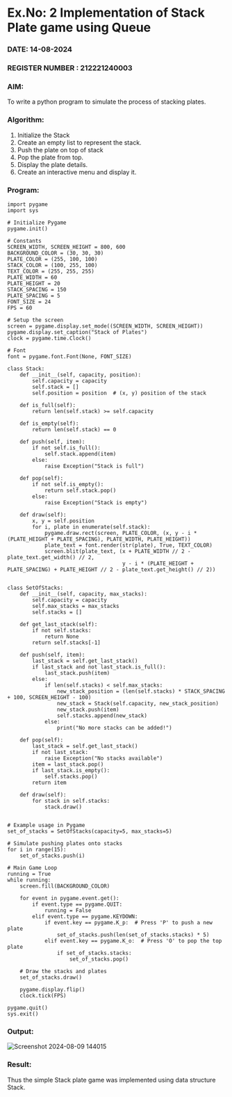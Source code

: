 # Ex.No: 2 Implementation of Stack Plate game using Queue 
### DATE: 14-08-2024                                                                           
### REGISTER NUMBER : 212221240003
### AIM: 
To write a python program to simulate the process of stacking plates.
### Algorithm:
1. Initialize the Stack
2. Create an empty list to represent the stack.
3. Push the plate on top of stack
4. Pop the plate from top.
5. Display the plate details.
6. Create an interactive menu and display it.
### Program:
```
import pygame
import sys

# Initialize Pygame
pygame.init()

# Constants
SCREEN_WIDTH, SCREEN_HEIGHT = 800, 600
BACKGROUND_COLOR = (30, 30, 30)
PLATE_COLOR = (255, 100, 100)
STACK_COLOR = (100, 255, 100)
TEXT_COLOR = (255, 255, 255)
PLATE_WIDTH = 60
PLATE_HEIGHT = 20
STACK_SPACING = 150
PLATE_SPACING = 5
FONT_SIZE = 24
FPS = 60

# Setup the screen
screen = pygame.display.set_mode((SCREEN_WIDTH, SCREEN_HEIGHT))
pygame.display.set_caption("Stack of Plates")
clock = pygame.time.Clock()

# Font
font = pygame.font.Font(None, FONT_SIZE)

class Stack:
    def __init__(self, capacity, position):
        self.capacity = capacity
        self.stack = []
        self.position = position  # (x, y) position of the stack

    def is_full(self):
        return len(self.stack) >= self.capacity

    def is_empty(self):
        return len(self.stack) == 0

    def push(self, item):
        if not self.is_full():
            self.stack.append(item)
        else:
            raise Exception("Stack is full")

    def pop(self):
        if not self.is_empty():
            return self.stack.pop()
        else:
            raise Exception("Stack is empty")

    def draw(self):
        x, y = self.position
        for i, plate in enumerate(self.stack):
            pygame.draw.rect(screen, PLATE_COLOR, (x, y - i * (PLATE_HEIGHT + PLATE_SPACING), PLATE_WIDTH, PLATE_HEIGHT))
            plate_text = font.render(str(plate), True, TEXT_COLOR)
            screen.blit(plate_text, (x + PLATE_WIDTH // 2 - plate_text.get_width() // 2, 
                                     y - i * (PLATE_HEIGHT + PLATE_SPACING) + PLATE_HEIGHT // 2 - plate_text.get_height() // 2))


class SetOfStacks:
    def __init__(self, capacity, max_stacks):
        self.capacity = capacity
        self.max_stacks = max_stacks
        self.stacks = []

    def get_last_stack(self):
        if not self.stacks:
            return None
        return self.stacks[-1]

    def push(self, item):
        last_stack = self.get_last_stack()
        if last_stack and not last_stack.is_full():
            last_stack.push(item)
        else:
            if len(self.stacks) < self.max_stacks:
                new_stack_position = (len(self.stacks) * STACK_SPACING + 100, SCREEN_HEIGHT - 100)
                new_stack = Stack(self.capacity, new_stack_position)
                new_stack.push(item)
                self.stacks.append(new_stack)
            else:
                print("No more stacks can be added!")

    def pop(self):
        last_stack = self.get_last_stack()
        if not last_stack:
            raise Exception("No stacks available")
        item = last_stack.pop()
        if last_stack.is_empty():
            self.stacks.pop()
        return item

    def draw(self):
        for stack in self.stacks:
            stack.draw()


# Example usage in Pygame
set_of_stacks = SetOfStacks(capacity=5, max_stacks=5)

# Simulate pushing plates onto stacks
for i in range(15):
    set_of_stacks.push(i)

# Main Game Loop
running = True
while running:
    screen.fill(BACKGROUND_COLOR)

    for event in pygame.event.get():
        if event.type == pygame.QUIT:
            running = False
        elif event.type == pygame.KEYDOWN:
            if event.key == pygame.K_p:  # Press 'P' to push a new plate
                set_of_stacks.push(len(set_of_stacks.stacks) * 5)
            elif event.key == pygame.K_o:  # Press 'O' to pop the top plate
                if set_of_stacks.stacks:
                    set_of_stacks.pop()

    # Draw the stacks and plates
    set_of_stacks.draw()

    pygame.display.flip()
    clock.tick(FPS)

pygame.quit()
sys.exit()

```
### Output:
![Screenshot 2024-08-09 144015](https://github.com/user-attachments/assets/f9d46df5-1149-4215-974c-8d1e9cb591bf)

### Result:
Thus the simple Stack plate game was implemented using data structure Stack.
